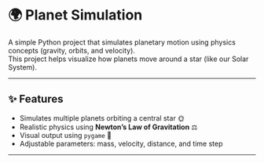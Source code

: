 # 🌍 Planet Simulation

A simple Python project that simulates planetary motion using physics concepts (gravity, orbits, and velocity).  
This project helps visualize how planets move around a star (like our Solar System).  

---

## ✨ Features
- Simulates multiple planets orbiting a central star 🌞  
- Realistic physics using **Newton’s Law of Gravitation** ⚖️  
- Visual output using `pygame` 🎨  
- Adjustable parameters: mass, velocity, distance, and time step  

---



